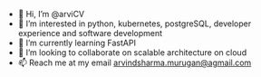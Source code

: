 - 👋 Hi, I’m @arviCV
- 👀 I’m interested in python, kubernetes, postgreSQL, developer experience and software development
- 🌱 I’m currently learning FastAPI
- 💞️ I’m looking to collaborate on scalable architecture on cloud
- 📫 Reach me at my email arvindsharma.murugan@agmail.com

<!---
arviCV/arviCV is a ✨ special ✨ repository because its `README.md` (this file) appears on your GitHub profile.
You can click the Preview link to take a look at your changes.
--->
